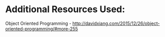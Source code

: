 # Additional Resources Used: 
Object Oriented Programming - http://davidxiang.com/2015/12/26/object-oriented-programming/#more-255

